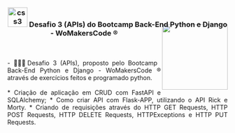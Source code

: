 <div align="center">
<h3><img src="https://i.pinimg.com/originals/e7/26/c7/e726c74ac081eed50feee1433d12c998.gif" alt="css3" width="45"> Desafio 3 (APIs) do Bootcamp Back-End Python e Django - WoMakersCode ®
<img align="right" width="150px" style="margin-top:-10px" src="https://user-images.githubusercontent.com/71572039/216510822-39114072-9905-4308-b0ee-3a4bddc8b76f.png">
</div>

</br>
</br>
<div align="justify">
- 👷🏻‍♀️Desafio 3 (APIs), proposto pelo Bootcamp Back-End Python e Django - WoMakersCode ® através de exercícios feitos e programado python.   
</div>

<div align="justify">
</br>
  * Criação de aplicação em CRUD com FastAPI e SQLAlchemy;
  * Como criar API com Flask-APP, utilizando o API Rick e Morty.
  * Criando de requisições através do HTTP GET Requests, HTTP POST Requests, HTTP DELETE Requests, HTTPExceptions e HTTP PUT Requests.
</br>
</div>
